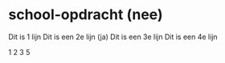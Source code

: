 # school-opdracht (nee)

Dit is 1 lijn
Dit is een 2e lijn (ja)
Dit is een 3e lijn
Dit is een 4e lijn

1
2
3
5
